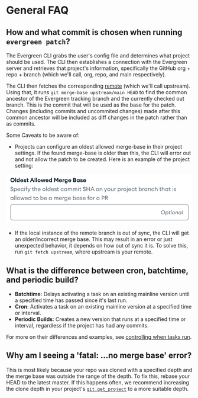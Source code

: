 # General FAQ

## How and what commit is chosen when running `evergreen patch`?

The Evergreen CLI grabs the user's config file and determines what project should be used. The CLI then establishes a connection with the Evergreen server and retrieves that project's information, specifically the GitHub org + repo + branch (which we'll call, org, repo, and main respectively).

The CLI then fetches the corresponding [remote](https://git-scm.com/docs/git-remote) (which we'll call upstream).
Using that, it runs `git merge-base upstream/main HEAD` to find the common ancestor of the Evergreen tracking branch and the currently checked out branch. This is the commit that will be used as the base for the patch. Changes (including commits and uncommited changes) made after this common ancestor will be included as diff changes in the patch rather than as commits.

Some Caveats to be aware of:

- Projects can configure an oldest allowed merge-base in their project settings. If the found merge-base is older than this, the CLI will error out and not allow the patch to be created. Here is an example of the project setting:

![Oldest Allowed Merge Base](../images/oldest_allowed_merge_base.png)

- If the local instance of the remote branch is out of sync, the CLI will get an older/incorrect merge base. This may result in an error or just unexpected behavior, it depends on how out of sync it is. To solve this, run `git fetch upstream`, where upstream is your remote.

## What is the difference between cron, batchtime, and periodic build?

- **Batchtime**: Delays activating a task on an existing mainline version until a specified time has passed since it's last run.
- **Cron**: Activates a task on an existing mainline version at a specified time or interval.
- **Periodic Builds**: Creates a new version that runs at a specified time or interval, regardless if the project has had any commits.

For more on their differences and examples, see [controlling when tasks run](Project-Configuration/Controlling-when-tasks-run).

## Why am I seeing a 'fatal: ...no merge base' error?

This is most likely because your repo was cloned with a specified depth and the merge base was outside the range of the depth. To fix this, rebase your HEAD to the latest master. If this happens often, we recommend increasing the clone depth in your project's [`git.get_project`](Project-Configuration/Project-Commands#gitget_project) to a more suitable depth.
